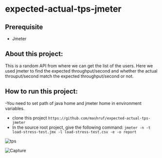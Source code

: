 # expected-actual-tps-jmeter

## Prerequisite
- Jmeter

## About this project:
This is a random API from where we can get the list of the users. Here we used jmeter to find the expected throughput/second and whether the actual throuput/second match the expected throughput/second or not.

## How to run this project:
-You need to set path of java home and jmeter home in environment variables.
- clone this project
``` https://github.com/mashruf/expected-actual-tps-jmeter ```
- In the source root project, give the following command:
``` jmeter -n -t load-stress-test.jmx -l load-stress-test.csv -e -o report ```



![tps](https://github.com/mashruf/expected-actual-tps-jmeter/assets/50927464/01615855-383e-42a8-b0ed-89f13a2c3083)



![Capture](https://github.com/mashruf/expected-actual-tps-jmeter/assets/50927464/e45571af-15b5-4709-b919-4af6bac8261b)
